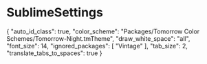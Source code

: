 # SublimeSettings

{
	"auto_id_class": true,
	"color_scheme": "Packages/Tomorrow Color Schemes/Tomorrow-Night.tmTheme",
	"draw_white_space": "all",
	"font_size": 14,
	"ignored_packages":
	[
		"Vintage"
	],
	"tab_size": 2,
	"translate_tabs_to_spaces": true
}
